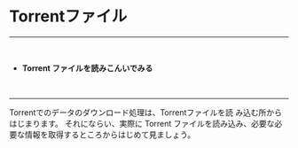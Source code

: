 # Torrentファイル
<hr>
<br>

* **Torrent ファイルを読みこんいでみる**

<br>
<hr>

Torrentでのデータのダウンロード処理は、Torrentファイルを読
み込む所からはじまります。
それにならい、実際に Torrent ファイルを読み込み、必要な必
要な情報を取得するところからはじめて見ましょう。


